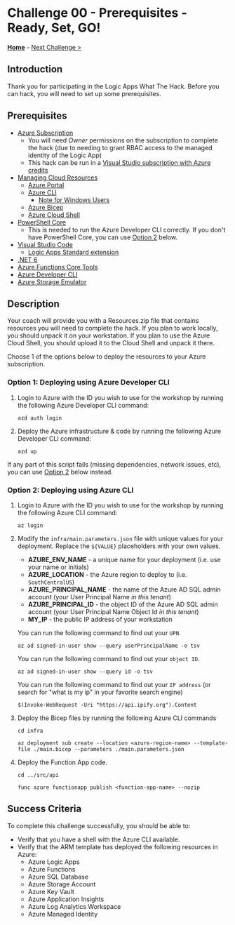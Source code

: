 # Challenge 00 - Prerequisites - Ready, Set, GO!

**[Home](../README.md)** - [Next Challenge >](./Challenge-01.md)

## Introduction

Thank you for participating in the Logic Apps What The Hack. Before you can hack, you will need to set up some prerequisites.

## Prerequisites

- [Azure Subscription](../../000-HowToHack/WTH-Common-Prerequisites.md#azure-subscription)
  - You will need _Owner_ permissions on the subscription to complete the hack (due to needing to grant RBAC access to the managed identity of the Logic App)
  - This hack can be run in a [Visual Studio subscription with Azure credits](https://azure.microsoft.com/en-us/pricing/member-offers/credit-for-visual-studio-subscribers/)
- [Managing Cloud Resources](../../000-HowToHack/WTH-Common-Prerequisites.md#managing-cloud-resources)
  - [Azure Portal](../../000-HowToHack/WTH-Common-Prerequisites.md#azure-portal)
  - [Azure CLI](../../000-HowToHack/WTH-Common-Prerequisites.md#azure-cli)
    - [Note for Windows Users](../../000-HowToHack/WTH-Common-Prerequisites.md#note-for-windows-users)
  - [Azure Bicep](https://learn.microsoft.com/en-us/azure/azure-resource-manager/bicep/install#azure-cli)
  - [Azure Cloud Shell](../../000-HowToHack/WTH-Common-Prerequisites.md#azure-cloud-shell)
- [PowerShell Core](https://learn.microsoft.com/en-us/powershell/scripting/install/installing-powershell-on-windows?view=powershell-7.3)
  - This is needed to run the Azure Developer CLI correctly. If you don't have PowerShell Core, you can use [Option 2](./Challenge-00.md#option-2-deploying-using-azure-cli) below.
- [Visual Studio Code](../../000-HowToHack/WTH-Common-Prerequisites.md#visual-studio-code)
  - [Logic Apps Standard extension](https://marketplace.visualstudio.com/items?itemName=ms-azuretools.vscode-azurelogicapps)
- [.NET 6](https://dotnet.microsoft.com/en-us/download/dotnet/6.0)
- [Azure Functions Core Tools](https://learn.microsoft.com/en-us/azure/azure-functions/functions-run-local?tabs=v4%2Cwindows%2Ccsharp%2Cportal%2Cbash)
- [Azure Developer CLI](https://learn.microsoft.com/en-us/azure/developer/azure-developer-cli/install-azd?tabs=winget-windows%2Cbrew-mac%2Cscript-linux&pivots=os-windows)
- [Azure Storage Emulator](https://learn.microsoft.com/en-us/azure/storage/common/storage-use-azurite?tabs=visual-studio-code)

## Description

Your coach will provide you with a Resources.zip file that contains resources you will need to complete the hack. If you plan to work locally, you should unpack it on your workstation. If you plan to use the Azure Cloud Shell, you should upload it to the Cloud Shell and unpack it there.

Choose 1 of the options below to deploy the resources to your Azure subscription.

### Option 1: Deploying using Azure Developer CLI

1.  Login to Azure with the ID you wish to use for the workshop by running the following Azure Developer CLI command:

    ```shell
    azd auth login
    ```

1.  Deploy the Azure infrastructure & code by running the following Azure Developer CLI command:

    ```shell
    azd up
    ```

If any part of this script fails (missing dependencies, network issues, etc), you can use [Option 2](./Challenge-00.md#option-2-deploying-using-azure-cli) below instead.

### Option 2: Deploying using Azure CLI

1.  Login to Azure with the ID you wish to use for the workshop by running the following Azure CLI command:

    ```shell
    az login
    ```

1.  Modify the `infra/main.parameters.json` file with unique values for your deployment. Replace the `${VALUE}` placeholders with your own values.

    - **AZURE_ENV_NAME** - a unique name for your deployment (i.e. use your name or initials)
    - **AZURE_LOCATION** - the Azure region to deploy to (i.e. `SouthCentralUS`)
    - **AZURE_PRINCIPAL_NAME** - the name of the Azure AD SQL admin account (your User Principal Name _in this tenant_)
    - **AZURE_PRINCIPAL_ID** - the object ID of the Azure AD SQL admin account (your User Principal Name Object Id _in this tenant_)
    - **MY_IP** - the public IP address of your workstation

    You can run the following command to find out your `UPN`.

    ```shell
    az ad signed-in-user show --query userPrincipalName -o tsv
    ```

    You can run the following command to find out your `object ID`.

    ```shell
    az ad signed-in-user show --query id -o tsv
    ```

    You can run the following command to find out your `IP address` (or search for "what is my ip" in your favorite search engine)

    ```shell
    $(Invoke-WebRequest -Uri "https://api.ipify.org").Content
    ```

1.  Deploy the Bicep files by running the following Azure CLI commands

    ```shell
    cd infra
    ```

    ```shell
    az deployment sub create --location <azure-region-name> --template-file ./main.bicep --parameters ./main.parameters.json
    ```

1.  Deploy the Function App code.

    ```shell
    cd ../src/api
    ```

    ```shell
    func azure functionapp publish <function-app-name> --nozip
    ```

## Success Criteria

To complete this challenge successfully, you should be able to:

- Verify that you have a shell with the Azure CLI available.
- Verify that the ARM template has deployed the following resources in Azure:
  - Azure Logic Apps
  - Azure Functions
  - Azure SQL Database
  - Azure Storage Account
  - Azure Key Vault
  - Azure Application Insights
  - Azure Log Analytics Workspace
  - Azure Managed Identity
